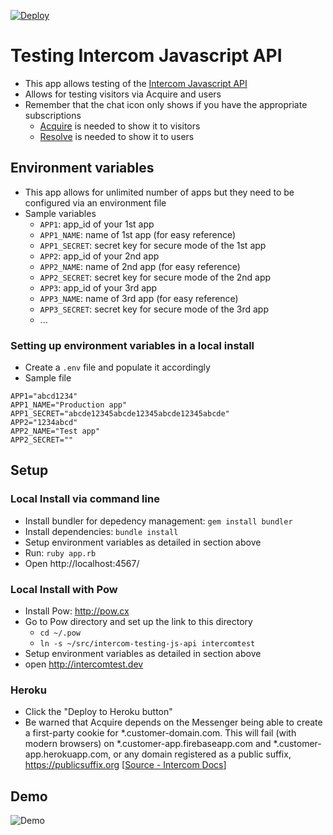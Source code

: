[![Deploy](https://www.herokucdn.com/deploy/button.svg)](https://heroku.com/deploy)

# Testing Intercom Javascript API

- This app allows testing of the [Intercom Javascript API](http://docs.intercom.io/intercom-javascript-api)
- Allows for testing visitors via Acquire and users
- Remember that the chat icon only shows if you have the appropriate subscriptions
	- [Acquire](https://www.intercom.io/live-chat) is needed to show it to visitors
	- [Resolve](https://www.intercom.io/customer-support) is needed to show it to users


## Environment variables
- This app allows for unlimited number of apps but they need to be configured via an environment file
- Sample variables
	- `APP1`: app_id of your 1st app
	- `APP1_NAME`: name of 1st app (for easy reference)
	- `APP1_SECRET`: secret key for secure mode of the 1st app
	- `APP2`: app_id of your 2nd app
	- `APP2_NAME`: name of 2nd app (for easy reference)
	- `APP2_SECRET`: secret key for secure mode of the 2nd app
	- `APP3`: app_id of your 3rd app
	- `APP3_NAME`: name of 3rd app (for easy reference)
	- `APP3_SECRET`: secret key for secure mode of the 3rd app
	- ...

### Setting up environment variables in a local install
- Create a `.env` file and populate it accordingly
- Sample file
```
APP1="abcd1234"
APP1_NAME="Production app"
APP1_SECRET="abcde12345abcde12345abcde12345abcde"
APP2="1234abcd"
APP2_NAME="Test app"
APP2_SECRET=""
```

## Setup

### Local Install via command line
- Install bundler for depedency management: `gem install bundler`
- Install dependencies: `bundle install`
- Setup environment variables as detailed in section above
- Run: `ruby app.rb`
- Open http://localhost:4567/

### Local Install with Pow
- Install Pow: http://pow.cx
- Go to Pow directory and set up the link to this directory
	- `cd ~/.pow`
	- `ln -s ~/src/intercom-testing-js-api intercomtest`
- Setup environment variables as detailed in section above
- open http://intercomtest.dev

### Heroku 
- Click the "Deploy to Heroku button"
- Be warned that Acquire depends on the Messenger being able to create a first-party cookie for *.customer-domain.com. This will fail (with modern browsers) on *.customer-app.firebaseapp.com and *.customer-app.herokuapp.com, or any domain registered as a public suffix, https://publicsuffix.org [[Source - Intercom Docs](https://docs.intercom.com/install-on-your-product-or-site/quick-install/install-intercom-acquire-on-your-website)]

## Demo

![Demo](demo.gif)